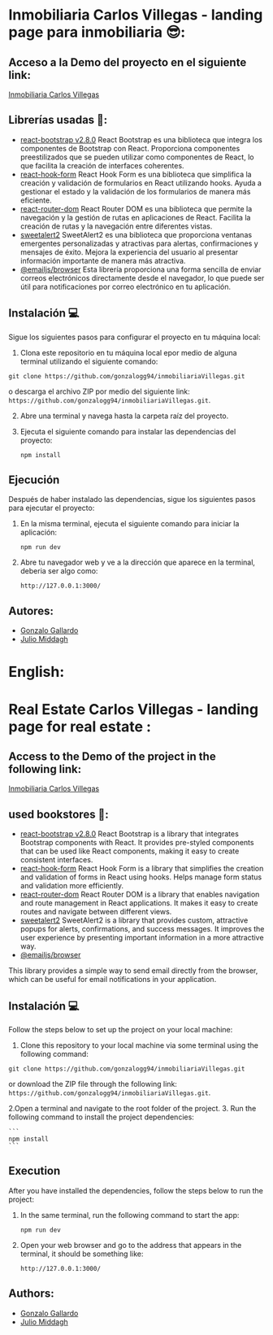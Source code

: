 # Inmobiliaria Carlos Villegas - landing page para inmobiliaria  😎:


## Acceso a la Demo del proyecto en el siguiente link:

[Inmobiliaria Carlos Villegas](https://inmobiliariavillegas.netlify.app/)

## Librerías usadas 📁:

- [react-bootstrap v2.8.0](https://react-bootstrap.netlify.app/)
React Bootstrap es una biblioteca que integra los componentes de Bootstrap con React. Proporciona componentes preestilizados que se pueden utilizar como componentes de React, lo que facilita la creación de interfaces coherentes.
- [react-hook-form](https://www.react-hook-form.com/)
React Hook Form es una biblioteca que simplifica la creación y validación de formularios en React utilizando hooks. Ayuda a gestionar el estado y la validación de los formularios de manera más eficiente.
- [react-router-dom](https://reactrouter.com/)
React Router DOM es una biblioteca que permite la navegación y la gestión de rutas en aplicaciones de React. Facilita la creación de rutas y la navegación entre diferentes vistas.
- [sweetalert2](https://sweetalert2.github.io/)
SweetAlert2 es una biblioteca que proporciona ventanas emergentes personalizadas y atractivas para alertas, confirmaciones y mensajes de éxito. Mejora la experiencia del usuario al presentar información importante de manera más atractiva.
- [@emailjs/browser](https://www.emailjs.com/)
Esta librería proporciona una forma sencilla de enviar correos electrónicos directamente desde el navegador, lo que puede ser útil para notificaciones por correo electrónico en tu aplicación.


## Instalación 💻

Sigue los siguientes pasos para configurar el proyecto en tu máquina local:

1. Clona este repositorio en tu máquina local epor medio de alguna terminal utilizando el siguiente comando:
``` git
git clone https://github.com/gonzalogg94/inmobiliariaVillegas.git
```
 o descarga el archivo ZIP por medio del siguiente link: `https://github.com/gonzalogg94/inmobiliariaVillegas.git`.
 
2. Abre una terminal y navega hasta la carpeta raíz del proyecto.
3. Ejecuta el siguiente comando para instalar las dependencias del proyecto:

    ```
    npm install
    ```

## Ejecución

Después de haber instalado las dependencias, sigue los siguientes pasos para ejecutar el proyecto:

1. En la misma terminal, ejecuta el siguiente comando para iniciar la aplicación:

    ```
    npm run dev
    ```

2. Abre tu navegador web y ve a la dirección que aparece en la terminal, deberia ser algo como:
    ```
    http://127.0.0.1:3000/
    ```


## Autores:
- [Gonzalo Gallardo](https://github.com/gonzalogg94)
- [Julio Middagh](https://github.com/Middagh)




# English:

# Real Estate Carlos Villegas - landing page for real estate :


## Access to the Demo of the project in the following link:

[Inmobiliaria Carlos Villegas](https://inmobiliariavillegas.netlify.app/)

## used bookstores 📁:

- [react-bootstrap v2.8.0](https://react-bootstrap.netlify.app/)
React Bootstrap is a library that integrates Bootstrap components with React. It provides pre-styled components that can be used like React components, making it easy to create consistent interfaces.
- [react-hook-form](https://www.react-hook-form.com/)
React Hook Form is a library that simplifies the creation and validation of forms in React using hooks. Helps manage form status and validation more efficiently.
- [react-router-dom](https://reactrouter.com/)
React Router DOM is a library that enables navigation and route management in React applications. It makes it easy to create routes and navigate between different views.
- [sweetalert2](https://sweetalert2.github.io/)
SweetAlert2 is a library that provides custom, attractive popups for alerts, confirmations, and success messages. It improves the user experience by presenting important information in a more attractive way.
- [@emailjs/browser](https://www.emailjs.com/)

This library provides a simple way to send email directly from the browser, which can be useful for email notifications in your application.


## Instalación 💻

Follow the steps below to set up the project on your local machine:

1. Clone this repository to your local machine via some terminal using the following command:
``` git
git clone https://github.com/gonzalogg94/inmobiliariaVillegas.git
```
or download the ZIP file through the following link: `https://github.com/gonzalogg94/inmobiliariaVillegas.git`.
 
2.Open a terminal and navigate to the root folder of the project.
3. Run the following command to install the project dependencies:

    ```
    npm install
    ```

## Execution


After you have installed the dependencies, follow the steps below to run the project:

1. In the same terminal, run the following command to start the app:

    ```
    npm run dev
    ```

2. Open your web browser and go to the address that appears in the terminal, it should be something like:
    ```
    http://127.0.0.1:3000/
    ```


## Authors:
- [Gonzalo Gallardo](https://github.com/gonzalogg94)
- [Julio Middagh](https://github.com/Middagh)


